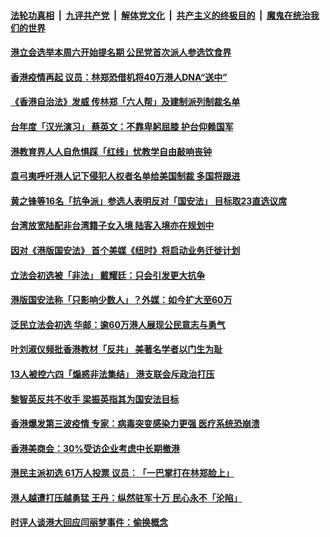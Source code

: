 

####  [法轮功真相](../../../../basic/blob/master/README.md?t=07171202) &nbsp;|&nbsp; [九评共产党](../../../../9ping.md/blob/master/README.md?t=07171202) &nbsp;|&nbsp; [解体党文化](../../../../jtdwh.md/blob/master/README.md?t=07171202)  &nbsp;|&nbsp; [共产主义的终极目的](../../../../gczydzjmd.md/blob/master/README.md?t=07171202) &nbsp;|&nbsp; [魔鬼在统治我们的世界](../../../../mgztzwmdsj.md/blob/master/README.md?t=07171202) 

#### [ 港立会选举本周六开始提名期 公民党首次派人参选饮食界](../pages/soh55/401584.md?t=07171202) 
#### [香港疫情再起 议员：林郑恐借机将40万港人DNA“送中”](../pages/soh55/401458.md?t=07171202) 
#### [《香港自治法》发威 传林郑「六人帮」及建制派列制裁名单](../pages/soh55/401431.md?t=07171202) 
#### [台年度「汉光演习」 蔡英文：不靠卑躬屈膝 护台仰赖国军](../pages/soh55/401410.md?t=07171202) 
#### [港教育界人人自危惧踩「红线」忧教学自由敲响丧钟](../pages/soh55/401416.md?t=07171202) 
#### [袁弓夷呼吁港人记下侵犯人权者名单给美国制裁 多国将跟进](../pages/soh55/401338.md?t=07171202) 
#### [黄之锋等16名「抗争派」参选人表明反对「国安法」 目标取23直选议席](../pages/soh55/401218.md?t=07171202) 
#### [台湾放宽陆配非台湾籍子女入境 陆客入境亦在规划中](../pages/soh55/401170.md?t=07171202) 
#### [因对《港版国安法》 首个美媒《纽时》将启动业务迁徙计划](../pages/soh55/401092.md?t=07171202) 
#### [立法会初选被「非法」 戴耀廷：只会引发更大抗争](../pages/soh55/401062.md?t=07171202) 
#### [港版国安法称「只影响少数人」？外媒：如今扩大至60万](../pages/soh55/400786.md?t=07171202) 
#### [泛民立法会初选 华邮：逾60万港人展现公民意志与勇气](../pages/soh55/400753.md?t=07171202) 
#### [叶刘淑仪频批香港教材「反共」 美著名学者以门生为耻](../pages/soh55/400738.md?t=07171202) 
#### [13人被控六四「煽惑非法集结」 港支联会斥政治打压](../pages/soh55/400516.md?t=07171202) 
#### [黎智英反共不收手 梁振英指其为国安法目标](../pages/soh55/400444.md?t=07171202) 
#### [香港爆发第三波疫情 专家：病毒突变感染力更强 医疗系统恐崩溃](../pages/soh55/400417.md?t=07171202) 
#### [香港美商会：30%受访企业考虑中长期撤港](../pages/soh55/400378.md?t=07171202) 
#### [港民主派初选 61万人投票 议员︰「一巴掌打在林郑脸上」](../pages/soh55/400387.md?t=07171202) 
#### [港人越遭打压越勇猛 王丹：纵然驻军十万 民心永不「沦陷」](../pages/soh55/400351.md?t=07171202) 
#### [时评人谈港大回应闫丽梦事件：偷换概念](../pages/soh55/400336.md?t=07171202) 
